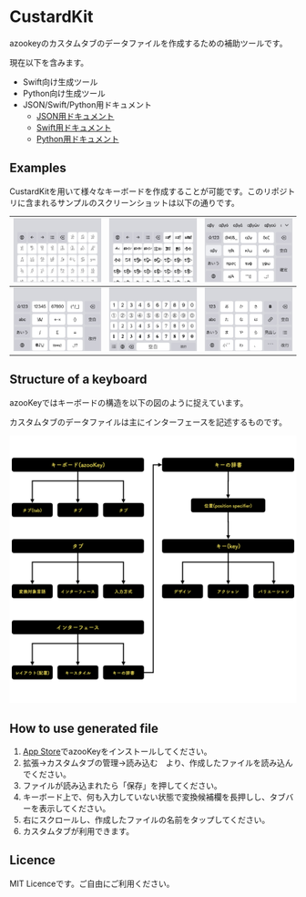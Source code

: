 # CustardKit

azookeyのカスタムタブのデータファイルを作成するための補助ツールです。

現在以下を含みます。

* Swift向け生成ツール
* Python向け生成ツール
* JSON/Swift/Python用ドキュメント
  * [JSON用ドキュメント](./json/howToMake.md)
  * [Swift用ドキュメント](./swift/howToMake.md)
  * [Python用ドキュメント](./python/howToMake.md)

## Examples

CustardKitを用いて様々なキーボードを作成することが可能です。このリポジトリに含まれるサンプルのスクリーンショットは以下の通りです。

| <img src="./resource/custard_hieroglyphs.jpg" alt="structure" style="zoom:50%;" /> | <img src="./resource/custard_cuneiforms.jpg" alt="structure" style="zoom:50%;" /> | <img src="./resource/custard_flick_greek.jpg" alt="structure" style="zoom:50%;" /> |
| ------------------------------------------------------------ | ------------------------------------------------------------ | ------------------------------------------------------------ |
| <img src="./resource/custard_tex_board.jpg" alt="structure" style="zoom:50%;" /> | <img src="./resource/custard_number_font.jpg" alt="structure" style="zoom:50%;" /> | <img src="./resource/custard_markdown.jpg" alt="structure" style="zoom:50%;" /> |

## Structure of a keyboard

azooKeyではキーボードの構造を以下の図のように捉えています。

カスタムタブのデータファイルは主にインターフェースを記述するものです。

<img src="./resource/structure.png" alt="structure" style="zoom:50%;" />

## How to use generated file

1. [App Store](https://apps.apple.com/us/app/id1542709230)でazooKeyをインストールしてください。
2. 拡張→カスタムタブの管理→読み込む　より、作成したファイルを読み込んでください。
3. ファイルが読み込まれたら「保存」を押してください。
4. キーボード上で、何も入力していない状態で変換候補欄を長押しし、タブバーを表示してください。
5. 右にスクロールし、作成したファイルの名前をタップしてください。
6. カスタムタブが利用できます。

## Licence

MIT Licenceです。ご自由にご利用ください。